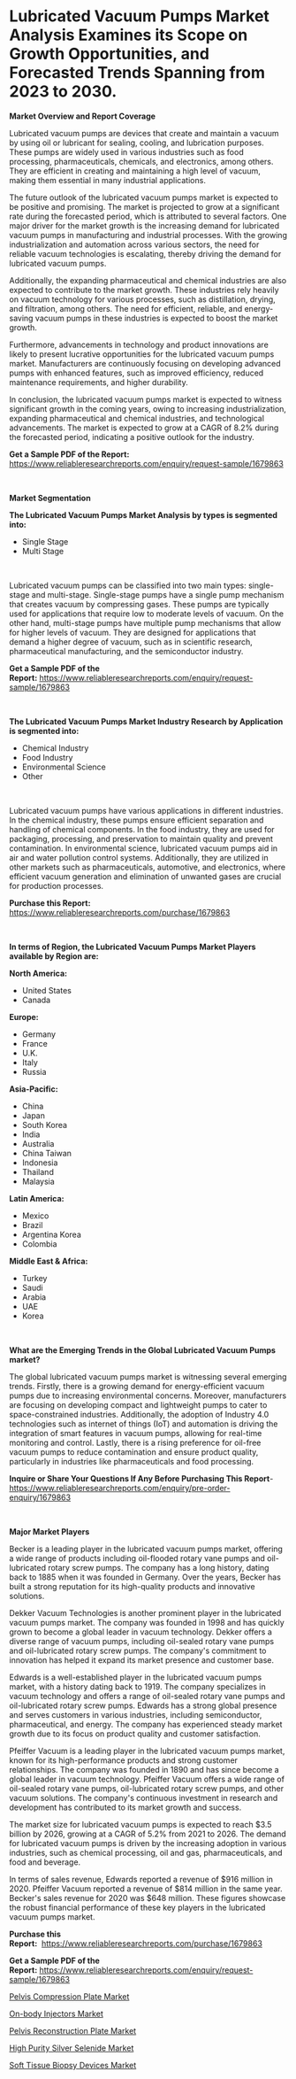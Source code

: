 <p><h1>Lubricated Vacuum Pumps Market Analysis Examines its Scope on Growth Opportunities, and Forecasted Trends Spanning from 2023 to 2030.</h1></p><p><strong>Market Overview and Report Coverage</strong></p>
<p><p>Lubricated vacuum pumps are devices that create and maintain a vacuum by using oil or lubricant for sealing, cooling, and lubrication purposes. These pumps are widely used in various industries such as food processing, pharmaceuticals, chemicals, and electronics, among others. They are efficient in creating and maintaining a high level of vacuum, making them essential in many industrial applications.</p><p>The future outlook of the lubricated vacuum pumps market is expected to be positive and promising. The market is projected to grow at a significant rate during the forecasted period, which is attributed to several factors. One major driver for the market growth is the increasing demand for lubricated vacuum pumps in manufacturing and industrial processes. With the growing industrialization and automation across various sectors, the need for reliable vacuum technologies is escalating, thereby driving the demand for lubricated vacuum pumps.</p><p>Additionally, the expanding pharmaceutical and chemical industries are also expected to contribute to the market growth. These industries rely heavily on vacuum technology for various processes, such as distillation, drying, and filtration, among others. The need for efficient, reliable, and energy-saving vacuum pumps in these industries is expected to boost the market growth.</p><p>Furthermore, advancements in technology and product innovations are likely to present lucrative opportunities for the lubricated vacuum pumps market. Manufacturers are continuously focusing on developing advanced pumps with enhanced features, such as improved efficiency, reduced maintenance requirements, and higher durability.</p><p>In conclusion, the lubricated vacuum pumps market is expected to witness significant growth in the coming years, owing to increasing industrialization, expanding pharmaceutical and chemical industries, and technological advancements. The market is expected to grow at a CAGR of 8.2% during the forecasted period, indicating a positive outlook for the industry.</p></p>
<p><strong>Get a Sample PDF of the Report:</strong> <a href="https://www.reliableresearchreports.com/enquiry/request-sample/1679863">https://www.reliableresearchreports.com/enquiry/request-sample/1679863</a></p>
<p>&nbsp;</p>
<p><strong>Market Segmentation</strong></p>
<p><strong>The Lubricated Vacuum Pumps Market Analysis by types is segmented into:</strong></p>
<p><ul><li>Single Stage</li><li>Multi Stage</li></ul></p>
<p>&nbsp;</p>
<p><p>Lubricated vacuum pumps can be classified into two main types: single-stage and multi-stage. Single-stage pumps have a single pump mechanism that creates vacuum by compressing gases. These pumps are typically used for applications that require low to moderate levels of vacuum. On the other hand, multi-stage pumps have multiple pump mechanisms that allow for higher levels of vacuum. They are designed for applications that demand a higher degree of vacuum, such as in scientific research, pharmaceutical manufacturing, and the semiconductor industry.</p></p>
<p><strong>Get a Sample PDF of the Report:</strong>&nbsp;<a href="https://www.reliableresearchreports.com/enquiry/request-sample/1679863">https://www.reliableresearchreports.com/enquiry/request-sample/1679863</a></p>
<p>&nbsp;</p>
<p><strong>The Lubricated Vacuum Pumps Market Industry Research by Application is segmented into:</strong></p>
<p><ul><li>Chemical Industry</li><li>Food Industry</li><li>Environmental Science</li><li>Other</li></ul></p>
<p>&nbsp;</p>
<p><p>Lubricated vacuum pumps have various applications in different industries. In the chemical industry, these pumps ensure efficient separation and handling of chemical components. In the food industry, they are used for packaging, processing, and preservation to maintain quality and prevent contamination. In environmental science, lubricated vacuum pumps aid in air and water pollution control systems. Additionally, they are utilized in other markets such as pharmaceuticals, automotive, and electronics, where efficient vacuum generation and elimination of unwanted gases are crucial for production processes.</p></p>
<p><strong>Purchase this Report:</strong>&nbsp; <a href="https://www.reliableresearchreports.com/purchase/1679863">https://www.reliableresearchreports.com/purchase/1679863</a></p>
<p>&nbsp;</p>
<p><strong>In terms of Region, the Lubricated Vacuum Pumps Market Players available by Region are:</strong></p>
<p>
    <p> <strong> North America: </strong>
        <ul>
            <li>United States</li>
            <li>Canada</li>
        </ul>
        </p> 
    <p> <strong> Europe: </strong>
        <ul>
            <li>Germany</li>
            <li>France</li>
            <li>U.K.</li>
            <li>Italy</li>
            <li>Russia</li>
        </ul>
        </p> 
    <p> <strong> Asia-Pacific: </strong>
        <ul>
            <li>China</li>
            <li>Japan</li>
            <li>South Korea</li>
            <li>India</li>
            <li>Australia</li>
            <li>China Taiwan</li>
            <li>Indonesia</li>
            <li>Thailand</li>
            <li>Malaysia</li>
        </ul>
        </p> 
    <p> <strong> Latin America: </strong>
        <ul>
            <li>Mexico</li>
            <li>Brazil</li>
            <li>Argentina Korea</li>
            <li>Colombia</li>
        </ul>
        </p> 
    <p> <strong> Middle East & Africa: </strong>
        <ul>
            <li>Turkey</li>
            <li>Saudi</li>
            <li>Arabia</li>
            <li>UAE</li>
            <li>Korea</li>
        </ul>
    </p>
    </p>
<p>&nbsp;</p>
<p><strong>What are the Emerging Trends in the Global Lubricated Vacuum Pumps market?</strong></p>
<p><p>The global lubricated vacuum pumps market is witnessing several emerging trends. Firstly, there is a growing demand for energy-efficient vacuum pumps due to increasing environmental concerns. Moreover, manufacturers are focusing on developing compact and lightweight pumps to cater to space-constrained industries. Additionally, the adoption of Industry 4.0 technologies such as internet of things (IoT) and automation is driving the integration of smart features in vacuum pumps, allowing for real-time monitoring and control. Lastly, there is a rising preference for oil-free vacuum pumps to reduce contamination and ensure product quality, particularly in industries like pharmaceuticals and food processing.</p></p>
<p><strong>Inquire or Share Your Questions If Any Before Purchasing This Report</strong>- <a href="https://www.reliableresearchreports.com/enquiry/pre-order-enquiry/1679863">https://www.reliableresearchreports.com/enquiry/pre-order-enquiry/1679863</a></p>
<p>&nbsp;</p>
<p><strong>Major Market Players</strong></p>
<p><p>Becker is a leading player in the lubricated vacuum pumps market, offering a wide range of products including oil-flooded rotary vane pumps and oil-lubricated rotary screw pumps. The company has a long history, dating back to 1885 when it was founded in Germany. Over the years, Becker has built a strong reputation for its high-quality products and innovative solutions.</p><p>Dekker Vacuum Technologies is another prominent player in the lubricated vacuum pumps market. The company was founded in 1998 and has quickly grown to become a global leader in vacuum technology. Dekker offers a diverse range of vacuum pumps, including oil-sealed rotary vane pumps and oil-lubricated rotary screw pumps. The company's commitment to innovation has helped it expand its market presence and customer base.</p><p>Edwards is a well-established player in the lubricated vacuum pumps market, with a history dating back to 1919. The company specializes in vacuum technology and offers a range of oil-sealed rotary vane pumps and oil-lubricated rotary screw pumps. Edwards has a strong global presence and serves customers in various industries, including semiconductor, pharmaceutical, and energy. The company has experienced steady market growth due to its focus on product quality and customer satisfaction.</p><p>Pfeiffer Vacuum is a leading player in the lubricated vacuum pumps market, known for its high-performance products and strong customer relationships. The company was founded in 1890 and has since become a global leader in vacuum technology. Pfeiffer Vacuum offers a wide range of oil-sealed rotary vane pumps, oil-lubricated rotary screw pumps, and other vacuum solutions. The company's continuous investment in research and development has contributed to its market growth and success.</p><p>The market size for lubricated vacuum pumps is expected to reach $3.5 billion by 2026, growing at a CAGR of 5.2% from 2021 to 2026. The demand for lubricated vacuum pumps is driven by the increasing adoption in various industries, such as chemical processing, oil and gas, pharmaceuticals, and food and beverage.</p><p>In terms of sales revenue, Edwards reported a revenue of $916 million in 2020. Pfeiffer Vacuum reported a revenue of $814 million in the same year. Becker's sales revenue for 2020 was $648 million. These figures showcase the robust financial performance of these key players in the lubricated vacuum pumps market.</p></p>
<p><strong>Purchase this Report:</strong>&nbsp;&nbsp;<a href="https://www.reliableresearchreports.com/purchase/1679863">https://www.reliableresearchreports.com/purchase/1679863</a></p>
<p></p>
<p><strong>Get a Sample PDF of the Report:</strong>&nbsp;<a href="https://www.reliableresearchreports.com/enquiry/request-sample/1679863">https://www.reliableresearchreports.com/enquiry/request-sample/1679863</a></p>
<p><p><a href="https://www.linkedin.com/pulse/pelvis-compression-plate-market-size-share-amp-trends-guxhc/">Pelvis Compression Plate Market</a></p><p><a href="https://github.com/melchekhinf/Market-Research-Report-List-1/blob/main/on-body-injectors-market.md">On-body Injectors Market</a></p><p><a href="https://www.linkedin.com/pulse/pelvis-reconstruction-plate-market-share-amp-new-trends-d5zuc/">Pelvis Reconstruction Plate Market</a></p><p><a href="https://medium.com/@marlonblick/high-purity-silver-selenide-market-share-evolution-and-market-growth-trends-2023-2030-4969f989837c">High Purity Silver Selenide Market</a></p><p><a href="https://github.com/sndrkn/Market-Research-Report-List-1/blob/main/soft-tissue-biopsy-devices-market.md">Soft Tissue Biopsy Devices Market</a></p></p>
